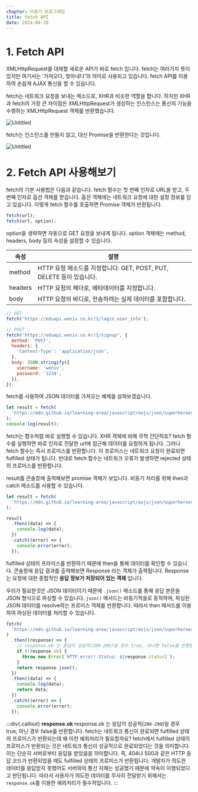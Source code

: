 ```yaml
---
chapter: 비동기 프로그래밍
title: fetch API
date: 2024-04-30
---
```


# 1. Fetch API

XMLHttpRequest를 대체할 새로운 API가 바로 fetch 입니다. fetch는 여러가지 뜻이 있지만 여기서는 ‘가져오다, 찾아내다’의 의미로 사용되고 있습니다. fetch API를 이용하여 손쉽게 AJAX 통신을 할 수 있습니다.

fetch는 네트워크 요청을 보내는 메소드로, XHR과 비슷한 역할을 합니다. 하지만 XHR과 fetch의 가장 큰 차이점은 XMLHttpRequest가 생성하는 인스턴스는 통신의 기능을 수행하는 XMLHttpRequest 객체를 반환했습니다.

![Untitled](/images/essentials-javascript/chapter12/Untitled%202.png)

fetch는 인스턴스를 만들지 않고, 대신 Promise을 반환한다는 것입니다.

![Untitled](/images/essentials-javascript/chapter12/Untitled%203.png)

# 2. Fetch API 사용해보기

fetch의 기본 사용법은 다음과 같습니다. fetch 함수는 첫 번째 인자로 URL을 받고, 두 번째 인자로 옵션 객체를 받습니다. 옵션 객체에는 네트워크 요청에 대한 설정 정보를 담고 있습니다. 이렇게 fetch 함수를 호출하면 Promise 객체가 반환됩니다.

```js
fetch(url);
fetch(url, option);
```

option을 생략하면 자동으로 GET 요청을 보내게 됩니다. option 객체에는 method, headers, body 등의 속성을 설정할 수 있습니다.

| 속성    | 설명                                                                 |
| ------- | -------------------------------------------------------------------- |
| method  | HTTP 요청 메소드를 지정합니다. GET, POST, PUT, DELETE 등이 있습니다. |
| headers | HTTP 요청의 헤더로, 메타데이터를 지정합니다.                         |
| body    | HTTP 요청의 바디로, 전송하려는 실제 데이터를 포함합니다.             |

```js
// GET
fetch('https://eduapi.weniv.co.kr/1/login_user_info');

// POST
fetch('https://eduapi.weniv.co.kr/1/signup', {
  method: 'POST',
  headers: {
    'Content-Type': 'application/json',
  },
  body: JSON.stringify({
    username: 'weniv',
    password: '1234',
  }),
});
```

fetch를 사용하여 JSON 데이터를 가져오는 예제를 살펴보겠습니다.

```javascript
let result = fetch(
  'https://mdn.github.io/learning-area/javascript/oojs/json/superheroes.json',
);
console.log(result);
```

fetch는 함수처럼 바로 실행할 수 있습니다. XHR 객체에 비해 무척 간단하죠? fetch 함수를 실행하면 바로 인자로 전달한 url에 접근해 데이터를 요청하게 됩니다. 그러나 fetch 함수는 즉시 프로미스를 반환합니다. 이 프로미스는 네트워크 요청이 완료되면 fulfilled 상태가 됩니다. 반대로 fetch 함수는 네트워크 오류가 발생하면 rejected 상태의 프로미스를 반환합니다.

result를 콘솔창에 출력해보면 promise 객체가 보입니다. 비동기 처리를 위해 then과 catch 메소드를 사용할 수 있습니다.

```jsx
let result = fetch(
  'https://mdn.github.io/learning-area/javascript/oojs/json/superheroes.json',
);

result
  .then((data) => {
    console.log(data);
  })
  .catch((error) => {
    console.error(error);
  });
```

fulfilled 상태의 프라미스를 반환하기 때문에 then을 통해 데이터를 확인할 수 있습니다. 콘솔창에 응답 결과를 출력해보면 Response 라는 객체가 출력됩니다. Response는 요청에 대한 종합적인 **응답 정보가 저장되어 있는 객체** 입니다.

우리가 필요한것은 JSON 데이터이기 때문에 `.json()` 메소드를 통해 응답 본문을 JSON 형식으로 파싱할 수 있습니다. `json()` 메서드는 비동기적을로 동작하며, 파싱된 JSON 데이터를 resolve하는 프로미스 객체를 반환합니다. 따라서 then 메서드를 이용하여 파싱된 데이터를 처리할 수 있습니다.

```jsx
fetch(
  'https://mdn.github.io/learning-area/javascript/oojs/json/superheroes.json',
)
  .then((response) => {
    // response.ok 는 응답이 성공적(200-299)일 경우 true, 아니면 false를 반환합니다.
    if (!response.ok) {
      throw new Error(`HTTP error! Status: ${response.status}`);
    }
    return response.json();
  })
  .then((data) => {
    console.log(data);
    return data;
  })
  .catch((error) => {
    console.error(error);
  });
```

:::div{.callout}
**response.ok**
response.ok 는 응답이 성공적(`200-299`)일 경우 true, 아닌 경우 false를 반환합니다. fetch는 네트워크 통신이 완료되면 fulfilled 상태의 프로미스가 반환되는데 왜 이런 예외처리가 필요할까요?
fetch에서 fulfilled 상태의 프로미스가 반환되는 것은 네트워크 통신이 성공적으로 완료되었다는 것을 의미합니다. 이는 단순히 서버로부터 응답을 받았음을 의미합니다. 즉, 404나 500과 같은 HTTP 응답 코드가 반환되었을 때도 fulfilled 상태의 프로미스가 반환됩니다. 개발자가 의도한 데이터를 응답받지 못했어도 서버와의 통신 자체는 성공했기 때문에 약속이 이행되었다고 판단됩니다.
따라서 사용자가 의도한 데이터를 무사히 전달받기 위해서는 `response.ok`를 이용한 예외처리가 필수적입니다.
:::
